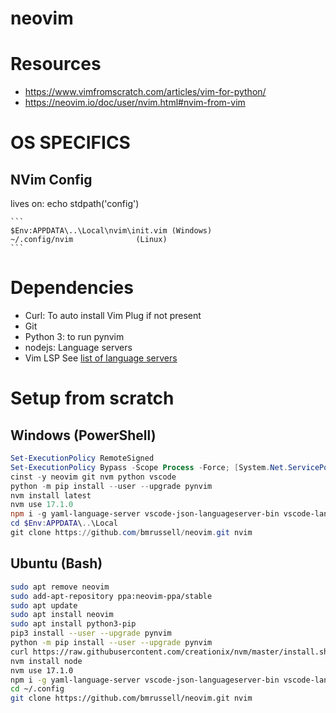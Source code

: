 # neovim
#  Resources
- https://www.vimfromscratch.com/articles/vim-for-python/
- https://neovim.io/doc/user/nvim.html#nvim-from-vim

# OS SPECIFICS 
## NVim Config
lives on: echo stdpath('config')

    ``` 
    $Env:APPDATA\..\Local\nvim\init.vim	(Windows)
    ~/.config/nvim 				(Linux)
    ```

# Dependencies
 
- Curl: To auto install Vim Plug if not present
- Git
- Python 3: to run pynvim
- nodejs: Language servers
- Vim LSP See [list of language servers](https://github.com/neovim/nvim-lspconfig/blob/master/doc/server_configurations.md)


# Setup from scratch
## Windows (PowerShell)
```powershell
Set-ExecutionPolicy RemoteSigned
Set-ExecutionPolicy Bypass -Scope Process -Force; [System.Net.ServicePointManager]::SecurityProtocol = [System.Net.ServicePointManager]::SecurityProtocol -bor 3072; iex ((New-Object System.Net.WebClient).DownloadString('https://community.chocolatey.org/install.ps1'))
cinst -y neovim git nvm python vscode
python -m pip install --user --upgrade pynvim
nvm install latest
nvm use 17.1.0
npm i -g yaml-language-server vscode-json-languageserver-bin vscode-langservers-extracted yaml-language-server pyright
cd $Env:APPDATA\..\Local
git clone https://github.com/bmrussell/neovim.git nvim
```

## Ubuntu (Bash)
```bash
sudo apt remove neovim
sudo add-apt-repository ppa:neovim-ppa/stable
sudo apt update
sudo apt install neovim
sudo apt install python3-pip
pip3 install --user --upgrade pynvim
python -m pip install --user --upgrade pynvim
curl https://raw.githubusercontent.com/creationix/nvm/master/install.sh | bash
nvm install node
nvm use 17.1.0
npm i -g yaml-language-server vscode-json-languageserver-bin vscode-langservers-extracted yaml-language-server pyright	
cd ~/.config
git clone https://github.com/bmrussell/neovim.git nvim	
```
